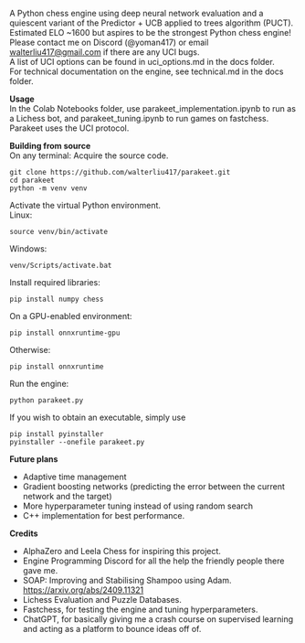A Python chess engine using deep neural network evaluation and a quiescent variant of the Predictor + UCB applied to trees algorithm (PUCT).\
Estimated ELO ~1600 but aspires to be the strongest Python chess engine!\
Please contact me on Discord (@yoman417) or email walterliu417@gmail.com if there are any UCI bugs.\
A list of UCI options can be found in uci_options.md in the docs folder.\
For technical documentation on the engine, see technical.md in the docs folder.

**Usage**\
In the Colab Notebooks folder, use parakeet_implementation.ipynb to run as a Lichess bot, and parakeet_tuning.ipynb to run games on fastchess.
Parakeet uses the UCI protocol.

**Building from source**\
On any terminal:
Acquire the source code.
```
git clone https://github.com/walterliu417/parakeet.git
cd parakeet
python -m venv venv
```
Activate the virtual Python environment.\
Linux:
```
source venv/bin/activate
```
Windows:
```
venv/Scripts/activate.bat
```
Install required libraries:
```
pip install numpy chess
```
On a GPU-enabled environment:
```
pip install onnxruntime-gpu
```
Otherwise:
```
pip install onnxruntime
```
Run the engine:
```
python parakeet.py
```
If you wish to obtain an executable, simply use
```
pip install pyinstaller
pyinstaller --onefile parakeet.py
```

**Future plans**
- Adaptive time management
- Gradient boosting networks (predicting the error between the current network and the target)
- More hyperparameter tuning instead of using random search
- C++ implementation for best performance.

**Credits**
- AlphaZero and Leela Chess for inspiring this project.
- Engine Programming Discord for all the help the friendly people there gave me.
- SOAP: Improving and Stabilising Shampoo using Adam. https://arxiv.org/abs/2409.11321
- Lichess Evaluation and Puzzle Databases.
- Fastchess, for testing the engine and tuning hyperparameters.
- ChatGPT, for basically giving me a crash course on supervised learning and acting as a platform to bounce ideas off of.

